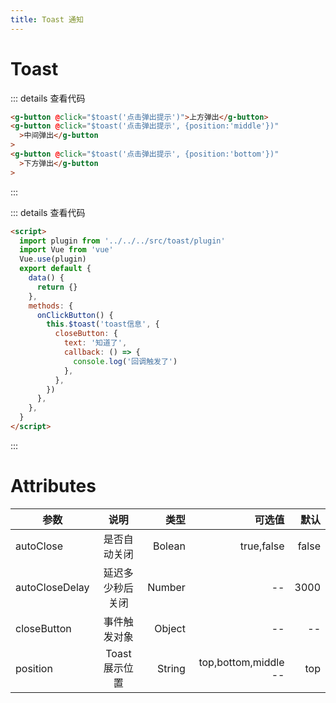 ```yaml
---
title: Toast 通知
---
```


# Toast

<ClientOnly>
  <toast-demo-1></toast-demo-1>
</ClientOnly>

::: details 查看代码

```html
<g-button @click="$toast('点击弹出提示')">上方弹出</g-button>
<g-button @click="$toast('点击弹出提示', {position:'middle'})"
  >中间弹出</g-button
>
<g-button @click="$toast('点击弹出提示', {position:'bottom'})"
  >下方弹出</g-button
>
```

:::

<ClientOnly>
  <toast-demo-2></toast-demo-2>
</ClientOnly>

::: details 查看代码

```html
<script>
  import plugin from '../../../src/toast/plugin'
  import Vue from 'vue'
  Vue.use(plugin)
  export default {
    data() {
      return {}
    },
    methods: {
      onClickButton() {
        this.$toast('toast信息', {
          closeButton: {
            text: '知道了',
            callback: () => {
              console.log('回调触发了')
            },
          },
        })
      },
    },
  }
</script>
```

:::

# Attributes

| 参数           |       说明       |   类型 |               可选值 |  默认 |
| -------------- | :--------------: | -----: | -------------------: | ----: |
| autoClose      |   是否自动关闭   | Bolean |           true,false | false |
| autoCloseDelay | 延迟多少秒后关闭 | Number |                   -- |  3000 |
| closeButton    |   事件触发对象   | Object |                   -- |    -- |
| position       |  Toast 展示位置  | String | top,bottom,middle -- |   top |
